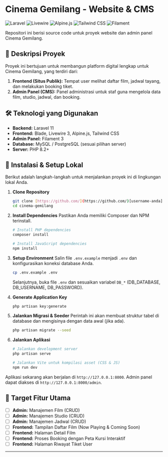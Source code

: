 # Cinema Gemilang - Website & CMS

![Laravel](https://img.shields.io/badge/Laravel-FF2D20?style=for-the-badge&logo=laravel&logoColor=white)
![Livewire](https://img.shields.io/badge/Livewire-4F549A?style=for-the-badge&logo=livewire&logoColor=white)
![Alpine.js](https://img.shields.io/badge/Alpine.js-77C1D2?style=for-the-badge&logo=alpine.js&logoColor=white)
![Tailwind CSS](https://img.shields.io/badge/Tailwind_CSS-38B2AC?style=for-the-badge&logo=tailwind-css&logoColor=white)
![Filament](https://img.shields.io/badge/Filament-D85C4B?style=for-the-badge)

Repositori ini berisi source code untuk proyek website dan admin panel Cinema Gemilang.

## 📝 Deskripsi Proyek

Proyek ini bertujuan untuk membangun platform digital lengkap untuk Cinema Gemilang, yang terdiri dari:

1.  **Frontend (Situs Publik):** Tempat user melihat daftar film, jadwal tayang, dan melakukan booking tiket.
2.  **Admin Panel (CMS):** Panel administrasi untuk staf guna mengelola data film, studio, jadwal, dan booking.

## 🛠️ Teknologi yang Digunakan

- **Backend:** Laravel 11
- **Frontend:** Blade, Livewire 3, Alpine.js, Tailwind CSS
- **Admin Panel:** Filament 3
- **Database:** MySQL / PostgreSQL (sesuai pilihan server)
- **Server:** PHP 8.2+

## 🚀 Instalasi & Setup Lokal

Berikut adalah langkah-langkah untuk menjalankan proyek ini di lingkungan lokal Anda.

1.  **Clone Repository**

    ```bash
    git clone [https://github.com/](https://github.com/)[username-anda]/cinema-gemilang.git
    cd cinema-gemilang
    ```

2.  **Install Dependencies**
    Pastikan Anda memiliki Composer dan NPM terinstall.

    ```bash
    # Install PHP dependencies
    composer install

    # Install JavaScript dependencies
    npm install
    ```

3.  **Setup Environment**
    Salin file `.env.example` menjadi `.env` dan konfigurasikan koneksi database Anda.

    ```bash
    cp .env.example .env
    ```

    Selanjutnya, buka file `.env` dan sesuaikan variabel `DB_*` (DB_DATABASE, DB_USERNAME, DB_PASSWORD).

4.  **Generate Application Key**

    ```bash
    php artisan key:generate
    ```

5.  **Jalankan Migrasi & Seeder**
    Perintah ini akan membuat struktur tabel di database dan mengisinya dengan data awal (jika ada).

    ```bash
    php artisan migrate --seed
    ```

6.  **Jalankan Aplikasi**

    ```bash
    # Jalankan development server
    php artisan serve

    # Jalankan Vite untuk kompilasi asset (CSS & JS)
    npm run dev
    ```

Aplikasi sekarang akan berjalan di `http://127.0.0.1:8000`.
Admin panel dapat diakses di `http://127.0.0.1:8000/admin`.

## 🎯 Target Fitur Utama

- [ ] **Admin:** Manajemen Film (CRUD)
- [ ] **Admin:** Manajemen Studio (CRUD)
- [ ] **Admin:** Manajemen Jadwal (CRUD)
- [ ] **Frontend:** Tampilan Daftar Film (Now Playing & Coming Soon)
- [ ] **Frontend:** Halaman Detail Film
- [ ] **Frontend:** Proses Booking dengan Peta Kursi Interaktif
- [ ] **Frontend:** Halaman Riwayat Tiket User

---

